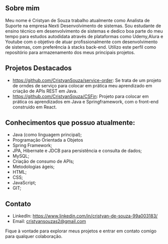 ## Sobre mim

Meu nome é Cristyan de Souza trabalho atualmente como Analista de Suporte na empresa Nexti Desenvolvimento de sistemas. 
Sou estudante de ensino técnico em desenvolvimento de sistemas e dedico boa parte do meu tempo para estudos autodidata através de plataformas como Udemy,Alura e Youtube com o objetivo de atuar profissionalmente com desenvolvimento de sistemas, com preferência à stacks back-end.
Utilizo este perfil como repositório para armazenamento dos meus principais projetos.

## Projetos Destacados

- https://github.com/CristyanSouza/service-order: Se trata de um projeto de orndes de serviço para colocar em prática meu aprendizado em criação de APIs REST em Java.
- https://github.com/CristyanSouza/CSFin: Projeto para colocar em prática os aprendizados em Java e Springframework, com o front-end construido em React.

## Conhecimentos que possuo atualmente:

- Java (como linguagem principal);
- Programação Orientada a Objetos
- Spring Framework;
- JPA, Hibernate e JDCB para persistência e consulta de dados;
- MySQL;
- Criação de consumo de APIs;
- Metodologias ágeis;
- HTML;
- CSS;
- JavaScript;
- GIT;

## Contato

- LinkedIn: https://www.linkedin.com/in/cristyan-de-souza-99a003183/
- Email: cristyansouzas2@gmail.com

Fique à vontade para explorar meus projetos e entrar em contato comigo para qualquer colaboração.
